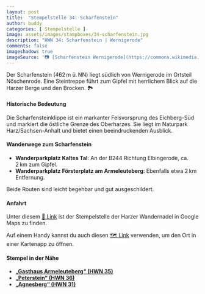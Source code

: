 ```yaml
---
layout: post
title:  "Stempelstelle 34: Scharfenstein"
author: buddy
categories: [ Stempelstelle ]
image: assets/images/stampboxes/34-scharfenstein.jpg
description: "HWN 34: Scharfenstein | Wernigerode"
comments: false
imageshadow: true
imageSource: '📷 [Scharfenstein Wernigerode](https://commons.wikimedia.org/wiki/File:Scharfenstein_Wernigerode.JPG) von <a href="//commons.wikimedia.org/wiki/User:B.Thomas95" title="User:B.Thomas95">Thomas Binder</a> unter Lizenz [CC BY-SA 4.0](https://creativecommons.org/licenses/by-sa/4.0)'
---
```


Der Scharfenstein (462 m ü. NN) liegt südlich von Wernigerode im Ortsteil Nöschenrode. Eine Steintreppe führt zum Gipfel mit herrlichem Blick auf die Harzer Berge und den Brocken. 🏞️

#### Historische Bedeutung

Die Scharfensteinklippe ist ein markanter Felsvorsprung des Eichberg-Süd und markiert die östliche Grenze des Oberharzes. Sie liegt im Naturpark Harz/Sachsen-Anhalt und bietet einen beeindruckenden Ausblick.

#### Wanderwege zum Scharfenstein

- **Wanderparkplatz Kaltes Tal**: An der B244 Richtung Elbingerode, ca. 2 km zum Gipfel.
- **Wanderparkplatz Försterplatz am Armeleuteberg**: Ebenfalls etwa 2 km Entfernung.

Beide Routen sind leicht begehbar und gut ausgeschildert.

#### Anfahrt

Unter diesem [📍 Link](https://www.google.com/maps/dir/?api=1&origin=&destination=51.81002%2C%2010.79840) ist der Stempelstelle der Harzer Wandernadel in Google Maps zu finden.

<div class="android-only">
  Auf einem Handy kannst du auch diesen 
  <a href="geo:51.81002,10.79840">🗺️ Link</a> 
  verwenden, um den Ort in einer Kartenapp zu öffnen.
  <p></p>
</div>

#### Stempel in der Nähe

- [**„Gasthaus Armeleuteberg“ (HWN 35)**](/stempelstelle-35-gasthaus-armeleuteberg)
- [**„Peterstein“ (HWN 36)**](/stempelstelle-36-peterstein)
- [**„Agnesberg“ (HWN 31)**](/stempelstelle-31-agnesberg)
